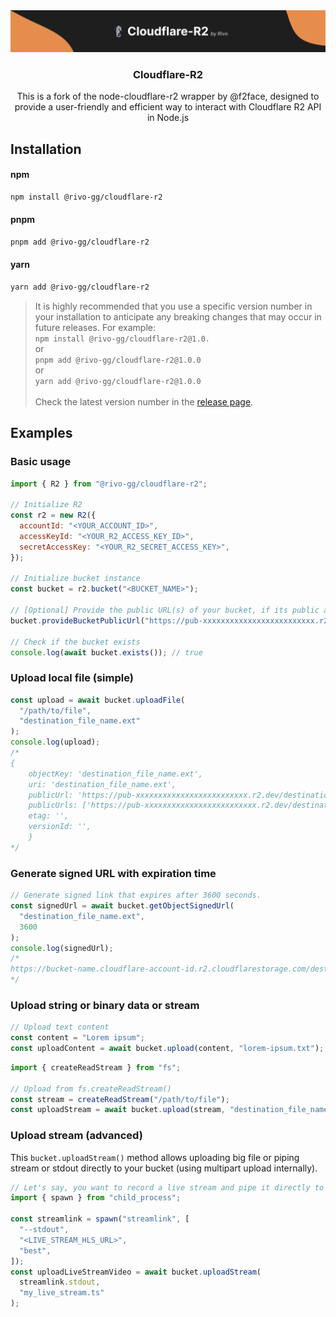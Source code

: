 <div align="center">
  <a href="https://github.com/rivo-gg/cloudflare-r2">
    <img src=".github/images/banner.png" alt="Cloudflare-r2 banner">
  </a>

  <h3 align="center">Cloudflare-R2</h3>

  <p align="center">
    This is a fork of the node-cloudflare-r2 wrapper by @f2face, designed to provide a user-friendly and efficient way to interact with Cloudflare R2 API in Node.js
    <br />
  </p>
</div>

## Installation

#### npm

```bash
npm install @rivo-gg/cloudflare-r2
```

#### pnpm

```bash
pnpm add @rivo-gg/cloudflare-r2
```

#### yarn

```bash
yarn add @rivo-gg/cloudflare-r2
```

> It is highly recommended that you use a specific version number in your installation to anticipate any breaking changes that may occur in future releases. For example: \
> `npm install @rivo-gg/cloudflare-r2@1.0.` \
> or \
> `pnpm add @rivo-gg/cloudflare-r2@1.0.0` \
> or \
> `yarn add @rivo-gg/cloudflare-r2@1.0.0` \
> \
> Check the latest version number in the [release page](https://github.com/rivo-gg/cloudflare-r2/releases).

## Examples

### Basic usage

```javascript
import { R2 } from "@rivo-gg/cloudflare-r2";

// Initialize R2
const r2 = new R2({
  accountId: "<YOUR_ACCOUNT_ID>",
  accessKeyId: "<YOUR_R2_ACCESS_KEY_ID>",
  secretAccessKey: "<YOUR_R2_SECRET_ACCESS_KEY>",
});

// Initialize bucket instance
const bucket = r2.bucket("<BUCKET_NAME>");

// [Optional] Provide the public URL(s) of your bucket, if its public access is allowed.
bucket.provideBucketPublicUrl("https://pub-xxxxxxxxxxxxxxxxxxxxxxxxx.r2.dev");

// Check if the bucket exists
console.log(await bucket.exists()); // true
```

### Upload local file (simple)

```javascript
const upload = await bucket.uploadFile(
  "/path/to/file",
  "destination_file_name.ext"
);
console.log(upload);
/*
{
    objectKey: 'destination_file_name.ext',
    uri: 'destination_file_name.ext',
    publicUrl: 'https://pub-xxxxxxxxxxxxxxxxxxxxxxxxx.r2.dev/destination_file_name.ext',
    publicUrls: ['https://pub-xxxxxxxxxxxxxxxxxxxxxxxxx.r2.dev/destination_file_name.ext'],
    etag: '',
    versionId: '',
    }
*/
```

### Generate signed URL with expiration time

```javascript
// Generate signed link that expires after 3600 seconds.
const signedUrl = await bucket.getObjectSignedUrl(
  "destination_file_name.ext",
  3600
);
console.log(signedUrl);
/*
https://bucket-name.cloudflare-account-id.r2.cloudflarestorage.com/destination_file_name.ext?X-Amz-Algorithm=AWS4-HMAC-SHA256&X-Amz-Content-Sha256=UNSIGNED-PAYLOAD&X-Amz-Credential=...&X-Amz-Date=...&X-Amz-Expires=60&X-Amz-Signature=...&X-Amz-SignedHeaders=host&x-id=GetObject
*/
```

### Upload string or binary data or stream

```javascript
// Upload text content
const content = "Lorem ipsum";
const uploadContent = await bucket.upload(content, "lorem-ipsum.txt");
```

```javascript
import { createReadStream } from "fs";

// Upload from fs.createReadStream()
const stream = createReadStream("/path/to/file");
const uploadStream = await bucket.upload(stream, "destination_file_name2.ext");
```

### Upload stream (advanced)

This `bucket.uploadStream()` method allows uploading big file or piping stream or stdout directly to your bucket (using multipart upload internally).

```javascript
// Let's say, you want to record a live stream and pipe it directly to your bucket.
import { spawn } from "child_process";

const streamlink = spawn("streamlink", [
  "--stdout",
  "<LIVE_STREAM_HLS_URL>",
  "best",
]);
const uploadLiveStreamVideo = await bucket.uploadStream(
  streamlink.stdout,
  "my_live_stream.ts"
);
```
